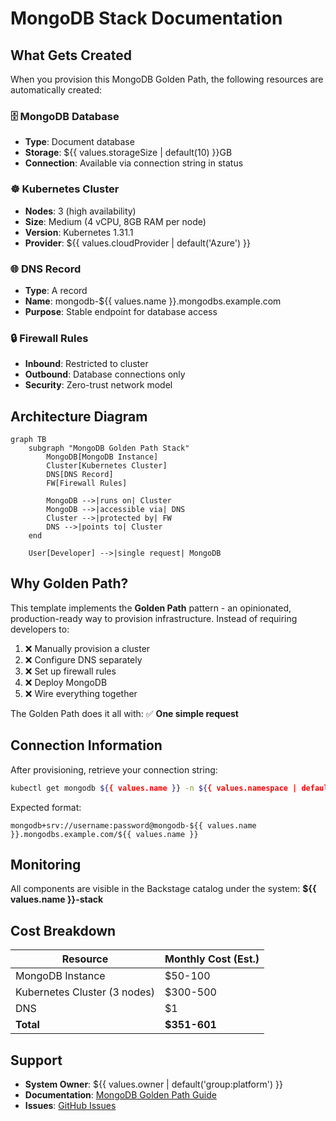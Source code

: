 # MongoDB Stack Documentation

## What Gets Created

When you provision this MongoDB Golden Path, the following resources are automatically created:

### 🗄️ MongoDB Database
- **Type**: Document database
- **Storage**: ${{ values.storageSize | default(10) }}GB
- **Connection**: Available via connection string in status

### ☸️ Kubernetes Cluster
- **Nodes**: 3 (high availability)
- **Size**: Medium (4 vCPU, 8GB RAM per node)
- **Version**: Kubernetes 1.31.1
- **Provider**: ${{ values.cloudProvider | default('Azure') }}

### 🌐 DNS Record
- **Type**: A record
- **Name**: mongodb-${{ values.name }}.mongodbs.example.com
- **Purpose**: Stable endpoint for database access

### 🔒 Firewall Rules
- **Inbound**: Restricted to cluster
- **Outbound**: Database connections only
- **Security**: Zero-trust network model

## Architecture Diagram

```mermaid
graph TB
    subgraph "MongoDB Golden Path Stack"
        MongoDB[MongoDB Instance]
        Cluster[Kubernetes Cluster]
        DNS[DNS Record]
        FW[Firewall Rules]
        
        MongoDB -->|runs on| Cluster
        MongoDB -->|accessible via| DNS
        Cluster -->|protected by| FW
        DNS -->|points to| Cluster
    end
    
    User[Developer] -->|single request| MongoDB
```

## Why Golden Path?

This template implements the **Golden Path** pattern - an opinionated, production-ready way to provision infrastructure. Instead of requiring developers to:

1. ❌ Manually provision a cluster
2. ❌ Configure DNS separately
3. ❌ Set up firewall rules
4. ❌ Deploy MongoDB
5. ❌ Wire everything together

The Golden Path does it all with: ✅ **One simple request**

## Connection Information

After provisioning, retrieve your connection string:

```bash
kubectl get mongodb ${{ values.name }} -n ${{ values.namespace | default('default') }} -o jsonpath='{.status.connString}'
```

Expected format:
```
mongodb+srv://username:password@mongodb-${{ values.name }}.mongodbs.example.com/${{ values.name }}
```

## Monitoring

All components are visible in the Backstage catalog under the system:
**${{ values.name }}-stack**

## Cost Breakdown

| Resource | Monthly Cost (Est.) |
|----------|-------------------|
| MongoDB Instance | $50-100 |
| Kubernetes Cluster (3 nodes) | $300-500 |
| DNS | $1 |
| **Total** | **$351-601** |

## Support

- **System Owner**: ${{ values.owner | default('group:platform') }}
- **Documentation**: [MongoDB Golden Path Guide](https://github.com/open-service-portal/docs/golden-path)
- **Issues**: [GitHub Issues](https://github.com/open-service-portal/service-mongodb-golden-path-template/issues)